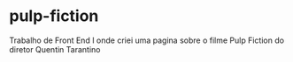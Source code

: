 # pulp-fiction
Trabalho de Front End I onde criei uma pagina sobre o filme Pulp Fiction do diretor Quentin Tarantino

